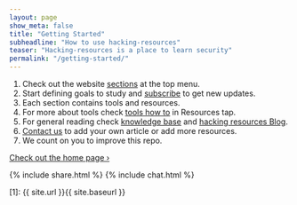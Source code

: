 ```yaml
---
layout: page
show_meta: false
title: "Getting Started"
subheadline: "How to use hacking-resources"
teaser: "Hacking-resources is a place to learn security"
permalink: "/getting-started/"
---
```

1. Check out the website <u><a href="https://hacking-resources.com/sections/">sections</a></u> at the top menu.
1. Start defining goals to study and <u><a href="{{site.url}}/subscribe/">subscribe</a></u> to get new updates.
1. Each section contains tools and resources.
1. For more about tools check <u><a href="https://hacking-resources.com/tools-how-to.html">tools how to</a></u> in Resources tap.
1. For general reading check <u><a href="https://hacking-resources.com/knowledge-base.html">knowledge base</a></u> and <u><a href="https://hacking-resources.com/blog/">hacking resources Blog</a></u>.
1. <u><a href="https://hacking-resources.com/contact/">Contact us</a></u> to add your own article or add more resources.
1. We count on you to improve this repo.

<a class="radius button small" href="{{ site.url }}{{ site.baseurl }}">Check out the home page ›</a>

{% include share.html %}
{% include chat.html %}

 [1]: {{ site.url }}{{ site.baseurl }}
